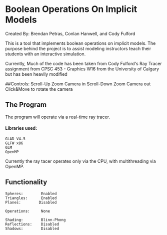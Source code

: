 # Boolean Operations On Implicit Models
Created By: Brendan Petras, Conlan Hanwell, and Cody Fulford

This is a tool that implements boolean operations on implicit models.
The purpose behind the project is to assist modeling instructors teach their students with an interactive simulation.

Currently, Much of the code has been taken from Cody Fulford's Ray Tracer assignment from CPSC 453 - Graphics W16 from the University of Calgary but has been heavily modified

##Controls:
    Scroll-Up   Zoom Camera in
    Scroll-Down Zoom Camera out
    Click&Move  to rotate the camera


## The Program   
The program will operate via a real-time ray tracer.

#### Libraries used:
    GLAD V4.5
    GLFW x86
    GLM
    OpenMP

Currently the ray tacer operates only via the CPU, with multithreading via OpenMP.

## Functionality
    Spheres:        Enabled
    Triangles:      Enabled
    Planes:        Disabled

    Operations:     None

    Shading:        Blinn-Phong
    Reflections:    Disabled
    Shadows:        Disabled

